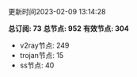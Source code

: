 更新时间2023-02-09 13:14:28

**总订阅: 73**
**总节点: 952**
**有效节点: 304**
- v2ray节点: 249
- trojan节点: 15
- ss节点: 40
